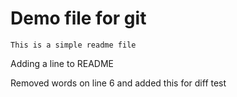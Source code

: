 # Demo file for git

```
This is a simple readme file
```
Adding a line to README

Removed words on line 6 and added this for diff test
